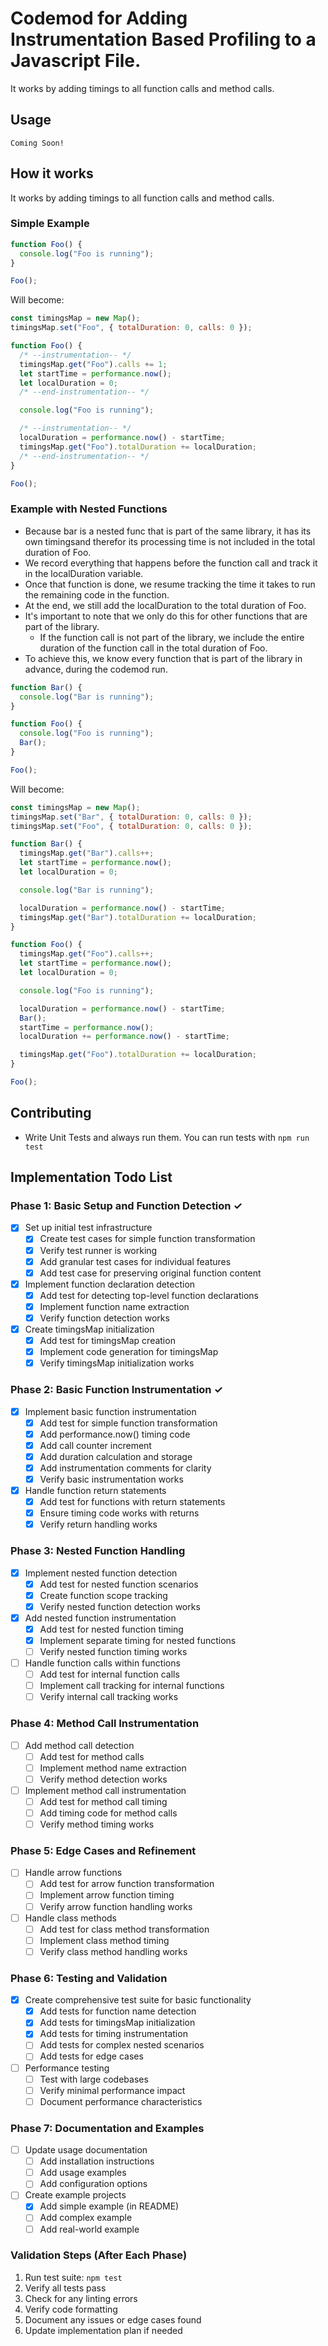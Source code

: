 # Codemod for Adding Instrumentation Based Profiling to a Javascript File.

It works by adding timings to all function calls and method calls.

## Usage

```
Coming Soon!
```

## How it works

It works by adding timings to all function calls and method calls.

### Simple Example

```javascript
function Foo() {
  console.log("Foo is running");
}

Foo();
```

Will become:

```javascript
const timingsMap = new Map();
timingsMap.set("Foo", { totalDuration: 0, calls: 0 });

function Foo() {
  /* --instrumentation-- */
  timingsMap.get("Foo").calls += 1;
  let startTime = performance.now();
  let localDuration = 0;
  /* --end-instrumentation-- */

  console.log("Foo is running");

  /* --instrumentation-- */
  localDuration = performance.now() - startTime;
  timingsMap.get("Foo").totalDuration += localDuration;
  /* --end-instrumentation-- */
}

Foo();
```

### Example with Nested Functions

- Because bar is a nested func that is part of the same library, it has its own timingsand therefor its processing time is not included in the total duration of Foo.
- We record everything that happens before the function call and track it in the localDuration variable.
- Once that function is done, we resume tracking the time it takes to run the remaining code in the function.
- At the end, we still add the localDuration to the total duration of Foo.
- It's important to note that we only do this for other functions that are part of the library.
  - If the function call is not part of the library, we include the entire duration of the function call in the total duration of Foo.
- To achieve this, we know every function that is part of the library in advance, during the codemod run.

```javascript
function Bar() {
  console.log("Bar is running");
}

function Foo() {
  console.log("Foo is running");
  Bar();
}

Foo();
```

Will become:

```javascript
const timingsMap = new Map();
timingsMap.set("Bar", { totalDuration: 0, calls: 0 });
timingsMap.set("Foo", { totalDuration: 0, calls: 0 });

function Bar() {
  timingsMap.get("Bar").calls++;
  let startTime = performance.now();
  let localDuration = 0;

  console.log("Bar is running");

  localDuration = performance.now() - startTime;
  timingsMap.get("Bar").totalDuration += localDuration;
}

function Foo() {
  timingsMap.get("Foo").calls++;
  let startTime = performance.now();
  let localDuration = 0;

  console.log("Foo is running");

  localDuration = performance.now() - startTime;
  Bar();
  startTime = performance.now();
  localDuration += performance.now() - startTime;

  timingsMap.get("Foo").totalDuration += localDuration;
}

Foo();
```

## Contributing

- Write Unit Tests and always run them. You can run tests with `npm run test`

## Implementation Todo List

### Phase 1: Basic Setup and Function Detection ✓

- [x] Set up initial test infrastructure
  - [x] Create test cases for simple function transformation
  - [x] Verify test runner is working
  - [x] Add granular test cases for individual features
  - [x] Add test case for preserving original function content
- [x] Implement function declaration detection
  - [x] Add test for detecting top-level function declarations
  - [x] Implement function name extraction
  - [x] Verify function detection works
- [x] Create timingsMap initialization
  - [x] Add test for timingsMap creation
  - [x] Implement code generation for timingsMap
  - [x] Verify timingsMap initialization works

### Phase 2: Basic Function Instrumentation ✓

- [x] Implement basic function instrumentation
  - [x] Add test for simple function transformation
  - [x] Add performance.now() timing code
  - [x] Add call counter increment
  - [x] Add duration calculation and storage
  - [x] Add instrumentation comments for clarity
  - [x] Verify basic instrumentation works
- [x] Handle function return statements
  - [x] Add test for functions with return statements
  - [x] Ensure timing code works with returns
  - [x] Verify return handling works

### Phase 3: Nested Function Handling

- [x] Implement nested function detection
  - [x] Add test for nested function scenarios
  - [x] Create function scope tracking
  - [x] Verify nested function detection works
- [x] Add nested function instrumentation
  - [x] Add test for nested function timing
  - [x] Implement separate timing for nested functions
  - [ ] Verify nested function timing works
- [ ] Handle function calls within functions
  - [ ] Add test for internal function calls
  - [ ] Implement call tracking for internal functions
  - [ ] Verify internal call tracking works

### Phase 4: Method Call Instrumentation

- [ ] Add method call detection
  - [ ] Add test for method calls
  - [ ] Implement method name extraction
  - [ ] Verify method detection works
- [ ] Implement method call instrumentation
  - [ ] Add test for method call timing
  - [ ] Add timing code for method calls
  - [ ] Verify method timing works

### Phase 5: Edge Cases and Refinement

- [ ] Handle arrow functions
  - [ ] Add test for arrow function transformation
  - [ ] Implement arrow function timing
  - [ ] Verify arrow function handling works
- [ ] Handle class methods
  - [ ] Add test for class method transformation
  - [ ] Implement class method timing
  - [ ] Verify class method handling works

### Phase 6: Testing and Validation

- [x] Create comprehensive test suite for basic functionality
  - [x] Add tests for function name detection
  - [x] Add tests for timingsMap initialization
  - [x] Add tests for timing instrumentation
  - [ ] Add tests for complex nested scenarios
  - [ ] Add tests for edge cases
- [ ] Performance testing
  - [ ] Test with large codebases
  - [ ] Verify minimal performance impact
  - [ ] Document performance characteristics

### Phase 7: Documentation and Examples

- [ ] Update usage documentation
  - [ ] Add installation instructions
  - [ ] Add usage examples
  - [ ] Add configuration options
- [ ] Create example projects
  - [x] Add simple example (in README)
  - [ ] Add complex example
  - [ ] Add real-world example

### Validation Steps (After Each Phase)

1. Run test suite: `npm test`
2. Verify all tests pass
3. Check for any linting errors
4. Verify code formatting
5. Document any issues or edge cases found
6. Update implementation plan if needed
